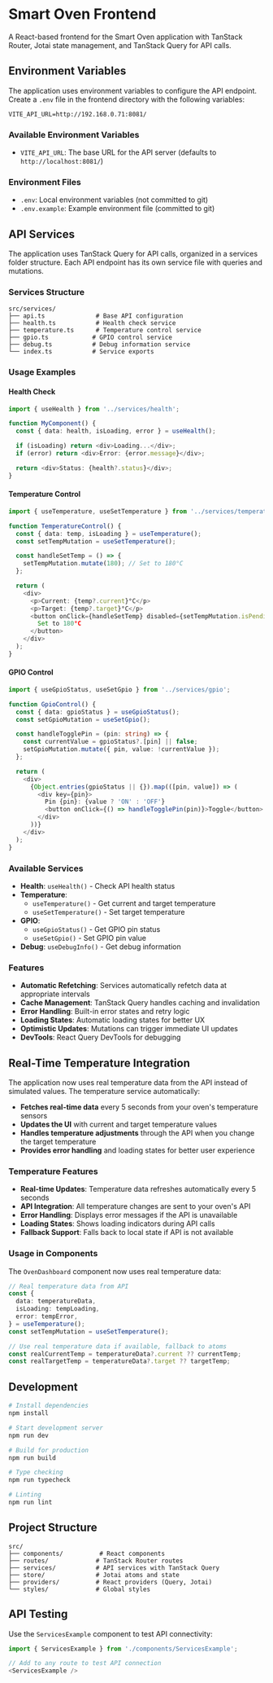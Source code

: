 # Smart Oven Frontend

A React-based frontend for the Smart Oven application with TanStack Router, Jotai state management, and TanStack Query for API calls.

## Environment Variables

The application uses environment variables to configure the API endpoint. Create a `.env` file in the frontend directory with the following variables:

```env
VITE_API_URL=http://192.168.0.71:8081/
```

### Available Environment Variables

- `VITE_API_URL`: The base URL for the API server (defaults to `http://localhost:8081/`)

### Environment Files

- `.env`: Local environment variables (not committed to git)
- `.env.example`: Example environment file (committed to git)

## API Services

The application uses TanStack Query for API calls, organized in a services folder structure. Each API endpoint has its own service file with queries and mutations.

### Services Structure

```
src/services/
├── api.ts              # Base API configuration
├── health.ts           # Health check service
├── temperature.ts      # Temperature control service
├── gpio.ts            # GPIO control service
├── debug.ts           # Debug information service
└── index.ts           # Service exports
```

### Usage Examples

#### Health Check

```typescript
import { useHealth } from '../services/health';

function MyComponent() {
  const { data: health, isLoading, error } = useHealth();

  if (isLoading) return <div>Loading...</div>;
  if (error) return <div>Error: {error.message}</div>;

  return <div>Status: {health?.status}</div>;
}
```

#### Temperature Control

```typescript
import { useTemperature, useSetTemperature } from '../services/temperature';

function TemperatureControl() {
  const { data: temp, isLoading } = useTemperature();
  const setTempMutation = useSetTemperature();

  const handleSetTemp = () => {
    setTempMutation.mutate(180); // Set to 180°C
  };

  return (
    <div>
      <p>Current: {temp?.current}°C</p>
      <p>Target: {temp?.target}°C</p>
      <button onClick={handleSetTemp} disabled={setTempMutation.isPending}>
        Set to 180°C
      </button>
    </div>
  );
}
```

#### GPIO Control

```typescript
import { useGpioStatus, useSetGpio } from '../services/gpio';

function GpioControl() {
  const { data: gpioStatus } = useGpioStatus();
  const setGpioMutation = useSetGpio();

  const handleTogglePin = (pin: string) => {
    const currentValue = gpioStatus?.[pin] || false;
    setGpioMutation.mutate({ pin, value: !currentValue });
  };

  return (
    <div>
      {Object.entries(gpioStatus || {}).map(([pin, value]) => (
        <div key={pin}>
          Pin {pin}: {value ? 'ON' : 'OFF'}
          <button onClick={() => handleTogglePin(pin)}>Toggle</button>
        </div>
      ))}
    </div>
  );
}
```

### Available Services

- **Health**: `useHealth()` - Check API health status
- **Temperature**:
  - `useTemperature()` - Get current and target temperature
  - `useSetTemperature()` - Set target temperature
- **GPIO**:
  - `useGpioStatus()` - Get GPIO pin status
  - `useSetGpio()` - Set GPIO pin value
- **Debug**: `useDebugInfo()` - Get debug information

### Features

- **Automatic Refetching**: Services automatically refetch data at appropriate intervals
- **Cache Management**: TanStack Query handles caching and invalidation
- **Error Handling**: Built-in error states and retry logic
- **Loading States**: Automatic loading states for better UX
- **Optimistic Updates**: Mutations can trigger immediate UI updates
- **DevTools**: React Query DevTools for debugging

## Real-Time Temperature Integration

The application now uses real temperature data from the API instead of simulated values. The temperature service automatically:

- **Fetches real-time data** every 5 seconds from your oven's temperature sensors
- **Updates the UI** with current and target temperature values
- **Handles temperature adjustments** through the API when you change the target temperature
- **Provides error handling** and loading states for better user experience

### Temperature Features

- **Real-time Updates**: Temperature data refreshes automatically every 5 seconds
- **API Integration**: All temperature changes are sent to your oven's API
- **Error Handling**: Displays error messages if the API is unavailable
- **Loading States**: Shows loading indicators during API calls
- **Fallback Support**: Falls back to local state if API is not available

### Usage in Components

The `OvenDashboard` component now uses real temperature data:

```typescript
// Real temperature data from API
const {
  data: temperatureData,
  isLoading: tempLoading,
  error: tempError,
} = useTemperature();
const setTempMutation = useSetTemperature();

// Use real temperature data if available, fallback to atoms
const realCurrentTemp = temperatureData?.current ?? currentTemp;
const realTargetTemp = temperatureData?.target ?? targetTemp;
```

## Development

```bash
# Install dependencies
npm install

# Start development server
npm run dev

# Build for production
npm run build

# Type checking
npm run typecheck

# Linting
npm run lint
```

## Project Structure

```
src/
├── components/          # React components
├── routes/             # TanStack Router routes
├── services/           # API services with TanStack Query
├── store/              # Jotai atoms and state
├── providers/          # React providers (Query, Jotai)
└── styles/             # Global styles
```

## API Testing

Use the `ServicesExample` component to test API connectivity:

```typescript
import { ServicesExample } from './components/ServicesExample';

// Add to any route to test API connection
<ServicesExample />
```

